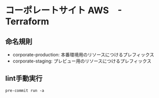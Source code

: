 # コーポレートサイト AWS　- Terraform

## 命名規則
- corporate-production: 本番環境用のリソースにつけるプレフィックス
- corporate-staging: プレビュー用のリソースにつけるプレフィックス

## lint手動実行

```
pre-commit run -a
```